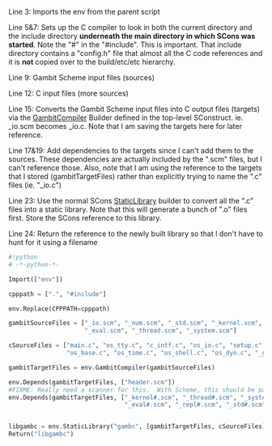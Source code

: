 
Line 3: Imports the env from the parent script 

Line 5&7: Sets up the C compiler to look in both the current directory and the include directory **underneath the main directory in which SCons was started**.  Note the "#" in the "#include".  This is important.  That include directory contains a "config.h" file that almost all the C code references and it is **not** copied over to the build/etc/etc hierarchy. 

Line 9: Gambit Scheme input files (sources) 

Line 12: C input files (more sources) 

Line 15: Converts the Gambit Scheme input files into C output files (targets) via the [GambitCompiler](GambitCompiler) Builder defined in the top-level SConstruct.  ie.  _io.scm becomes _io.c.  Note that I am saving the targets here for later reference. 

Line 17&19: Add dependencies to the targets since I can't add them to the sources.  These dependencies are actually included by the ".scm" files, but I can't reference those.  Also, note that I am using the reference to the targets that I stored (gambitTargetFiles) rather than explicitly trying to name the ".c" files (ie. "_io.c") 

Line 23: Use the normal SCons [StaticLibrary](StaticLibrary) builder to convert all the ".c" files into a static library.  Note that this will generate a bunch of ".o" files first.  Store the SCons reference to this library. 

Line 24: Return the reference to the newly built library so that I don't have to hunt for it using a filename 


```python
#!python
# -*-python-*-

Import(["env"])

cpppath = [".", "#include"]

env.Replace(CPPPATH=cpppath)

gambitSourceFiles = ["_io.scm", "_num.scm", "_std.scm", "_kernel.scm", "_nonstd.scm", "_repl.scm",
                     "_eval.scm", "_thread.scm", "_system.scm"]

cSourceFiles = ["main.c", "os_tty.c", "c_intf.c", "os_io.c", "setup.c", "mem.c", "os_files.c", "os.c",
                "os_base.c", "os_time.c", "os_shell.c", "os_dyn.c", "_gambc.c"]

gambitTargetFiles = env.GambitCompiler(gambitSourceFiles)

env.Depends(gambitTargetFiles, ["header.scm"])
#FIXME: Really need a scanner for this.  With Scheme, this should be pathetically easy to make
env.Depends(gambitTargetFiles, ["_kernel#.scm", "_thread#.scm", "_system#.scm", "_num#.scm", "_io#.scm",
                                "_eval#.scm", "_repl#.scm", "_std#.scm", "_nonstd#.scm"])


libgambc = env.StaticLibrary("gambc", [gambitTargetFiles, cSourceFiles])
Return("libgambc")
```